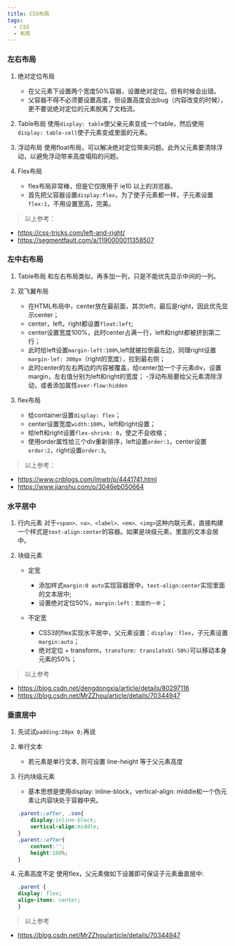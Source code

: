 ```yaml
---
title: CSS布局
tags:
  - CSS
  - 布局
---
```


### 左右布局

1. 绝对定位布局
    - 在父元素下设置两个宽度50%容器，设置绝对定位。但有时候会出错。
    - 父容器不得不必须要设置高度，但设置高度会出bug（内容改变的时候），更不要说绝对定位的元素脱离了文档流。

2. Table布局
    使用`display: table`使父亲元素变成一个table，然后使用`display: table-cell`使子元素变成里面的元素。

3. 浮动布局
    使用float布局，可以解决绝对定位带来问题。此外父元素要清除浮动，以避免浮动带来高度塌陷的问题。

4. Flex布局
    - flex布局非常棒，但是它仅限用于 ie10 以上的浏览器。
    - 首先把父容器设置`display:flex`，为了使子元素都一样，子元素设置`flex:1`，不用设置宽高，完美。

> 以上参考：
- https://css-tricks.com/left-and-right/ 
- https://segmentfault.com/a/1190000011358507

### 左中右布局

1. Table布局
    和左右布局类似，再多加一列，只是不能优先显示中间的一列。

2. 双飞翼布局
    - 在HTML布局中，center放在最前面，其次left，最后是right，因此优先显示center；
    - center，left，right都设置`float:left`;
    - center设置宽度100%，此时center占满一行，left和right都被挤到第二行；
    - 此时给left设置`margin-left:100%`,left就被拉倒最左边，同理right设置`margin-lef: 300px`（right的宽度），拉到最右侧；
    - 此时center的左右两边的内容被覆盖，给center加一个子元素div，设置margin，左右值分别为left和right的宽度；
    -浮动布局要给父元素清除浮动，或者添加属性`over-flow:hidden`

3. flex布局
    - 给container设置`display: flex`；
    - center设置宽度`width:100%`，left和right设置；
    - 给left和right设置`flex-shrink: 0`，使之不会收缩；
    - 使用order属性给三个div重新排序，left设置`order:1`，center设置`order:2`，right设置`order:3`。

> 以上参考：
- https://www.cnblogs.com/imwtr/p/4441741.html
- https://www.jianshu.com/p/3046eb050664

### 水平居中

1. 行内元素
    对于`<span>、<a>、<label>、<em>、<img>`这种内联元素，直接构建一个样式是`text-align:center`的容器。如果是块级元素，里面的文本会居中。

2. 块级元素
    - 定宽
        - 添加样式`margin:0 auto`实现容器居中，`text-align:center`实现里面的文本居中;
        - 设置绝对定位50%，`margin:left：宽度的一半`；

    - 不定宽
        - CSS3的flex实现水平居中，父元素设置：`display：flex`，子元素设置`margin:auto`；
        - 绝对定位 + transform，`transform: translateX(-50%)`可以移动本身元素的50%；

> 以上参考
- https://blog.csdn.net/dengdongxia/article/details/80297116
- https://blog.csdn.net/MrZZhou/article/details/70344947

### 垂直居中

1. 先试试`padding:20px 0;`再说

2. 单行文本
    - 若元素是单行文本, 则可设置 line-height 等于父元素高度

3. 行内块级元素
    - 基本思想是使用display: inline-block，vertical-align: middle和一个伪元素让内容块处于容器中央。
    
    ```css
    .parent::after, .son{
        display:inline-block;
        vertical-align:middle;
    }
    .parent::after{
        content:'';
        height:100%;
    }
    ```

4. 元素高度不定
    使用flex，父元素做如下设置即可保证子元素垂直居中:

    ```css
    .parent {
    display: flex;
    align-items: center;
    }
    ```


> 以上参考
- https://blog.csdn.net/MrZZhou/article/details/70344947